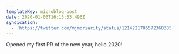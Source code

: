 ```yaml
---
templateKey: microblog-post
date: 2020-01-06T16:15:53.496Z
syndication:
  - 'https://twitter.com/mjmoriarity/status/1214221785572368385'
---
```


Opened my first PR of the new year, hello 2020!
